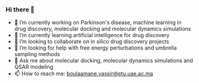 ### Hi there 👋

- 🔭 I’m currently working on Parkinson's disease, machine learning in drug discovery, molecular docking and molecular dynamics simulations
- 🌱 I’m currently learning artificial intelligence for drug discovery
- 👯 I’m looking to collaborate on in silico drug discovery projects
- 🤔 I’m looking for help with free energy perturbations and umbrella sampling methods
- 💬 Ask me about molecular docking, molecular dynamics simulations and QSAR modeling
- 📫 How to reach me: boulaamane.yassir@etu.uae.ac.ma
